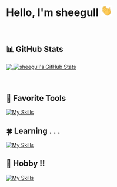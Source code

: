 # Hello, I'm sheegull <img src="https://raw.githubusercontent.com/sheegull/sheegull/master/wave.gif" width="30px" height="30px" />
　
## :bar_chart: GitHub Stats

<a href="https://github.com/sheegull/sheegull">
  <img align="center" src="https://github-readme-stats.vercel.app/api/top-langs/?username=sheegull&hide=java,html,tex&title_color=ffffff&text_color=c9cacc&icon_color=2bbc8a&bg_color=1d1f21&langs_count=3" />
</a>
<a href="https://github.com/sheegull/sheegull">
  <img align="center" src="https://github-readme-stats.vercel.app/api?username=sheegull&show_icons=true&line_height=27&count_private=true&title_color=ffffff&text_color=c9cacc&icon_color=2bbc8a&bg_color=1d1f21" alt="sheegull's GitHub Stats" />
</a>

　
## :star2: Favorite Tools
[![My Skills](https://skillicons.dev/icons?i=c,cpp,linux,neovim,html,css,js,react,nextjs,mongodb,firebase,py,django,aws)](https://github.com/sheegull)

## :four_leaf_clover: Learning . . .
[![My Skills](https://skillicons.dev/icons?i=go,rust,solidity,ts,vite,deno,threejs,tailwind,mysql,flutter,wasm,githubactions,docker,gcp,azure)](https://github.com/sheegull)

## :space_invader: Hobby !!
[![My Skills](https://skillicons.dev/icons?i=figma,xd,ps,ai,pr,ae,blender,bots)](https://github.com/sheegull)

